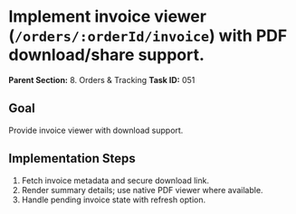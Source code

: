 # Implement invoice viewer (`/orders/:orderId/invoice`) with PDF download/share support.

**Parent Section:** 8. Orders & Tracking
**Task ID:** 051

## Goal
Provide invoice viewer with download support.

## Implementation Steps
1. Fetch invoice metadata and secure download link.
2. Render summary details; use native PDF viewer where available.
3. Handle pending invoice state with refresh option.
